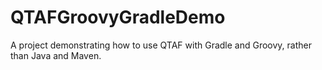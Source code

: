 # QTAFGroovyGradleDemo

A project demonstrating how to use QTAF with Gradle and Groovy, rather than Java and Maven.
